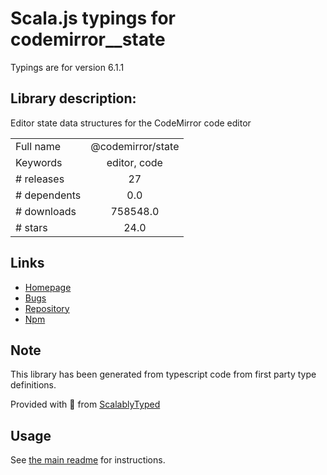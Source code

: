
# Scala.js typings for codemirror__state

Typings are for version 6.1.1

## Library description:
Editor state data structures for the CodeMirror code editor

|                    |                 |
| ------------------ | :-------------: |
| Full name          | @codemirror/state |
| Keywords           | editor, code |
| # releases         | 27 |
| # dependents       | 0.0 |
| # downloads        | 758548.0 |
| # stars            | 24.0 |

## Links
- [Homepage](https://github.com/codemirror/state#readme)
- [Bugs](https://github.com/codemirror/state/issues)
- [Repository](https://github.com/codemirror/state)
- [Npm](https://www.npmjs.com/package/%40codemirror%2Fstate)
    


## Note
This library has been generated from typescript code from first party type definitions.

Provided with :purple_heart: from [ScalablyTyped](https://github.com/oyvindberg/ScalablyTyped)

## Usage
See [the main readme](../../readme.md) for instructions.


